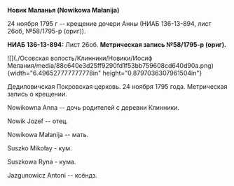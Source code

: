**Новик Маланья (Nowikowa Małanija)**

24 ноября 1795 г -- крещение дочери Анны (НИАБ 136-13-894, лист 26об,
№58/1795-р (ориг)).

**НИАБ 136-13-894:** Лист 26об. **Метрическая запись №58/1795-р
(ориг).**

![](./Осовская волость/Клинники/Новики/Иосиф Мелания/media/88c640e3d25ff9290fd1f53bb759608cd640d90a.png){width="6.496527777777778in"
height="0.8797036307961504in"}

Дедиловичская Покровская церковь. 24 ноября 1795 года. Метрическая
запись о крещении.

Nowikowna Anna -- дочь родителей с деревни Клинники.

Nowik Jozef -- отец.

Nowikowa Małanija -- мать.

Suszko Mikołay - кум.

Suszkowa Ryna - кума.

Jazgunowicz Antoni -- ксёндз.
